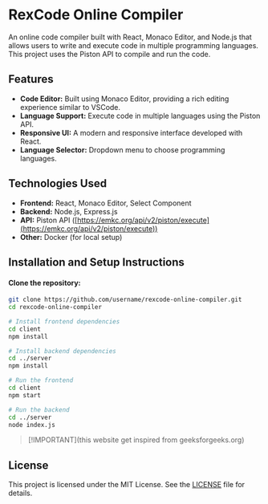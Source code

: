 # RexCode Online Compiler

An online code compiler built with React, Monaco Editor, and Node.js that allows users to write and execute code in multiple programming languages. This project uses the Piston API to compile and run the code.

## Features
- **Code Editor:** Built using Monaco Editor, providing a rich editing experience similar to VSCode.
- **Language Support:** Execute code in multiple languages using the Piston API.
- **Responsive UI:** A modern and responsive interface developed with React.
- **Language Selector:** Dropdown menu to choose programming languages.

## Technologies Used
- **Frontend:** React, Monaco Editor, Select Component
- **Backend:** Node.js, Express.js
- **API:** Piston API ([https://emkc.org/api/v2/piston/execute](https://emkc.org/api/v2/piston/execute))
- **Other:** Docker (for local setup)

## Installation and Setup Instructions

#### Clone the repository:
```bash
git clone https://github.com/username/rexcode-online-compiler.git
cd rexcode-online-compiler

# Install frontend dependencies
cd client
npm install

# Install backend dependencies
cd ../server
npm install

# Run the frontend
cd client
npm start

# Run the backend
cd ../server
node index.js
```
>[!IMPORTANT](this website get inspired from geeksforgeeks.org)

## License
This project is licensed under the MIT License. See the [LICENSE](LICENSE) file for details.


